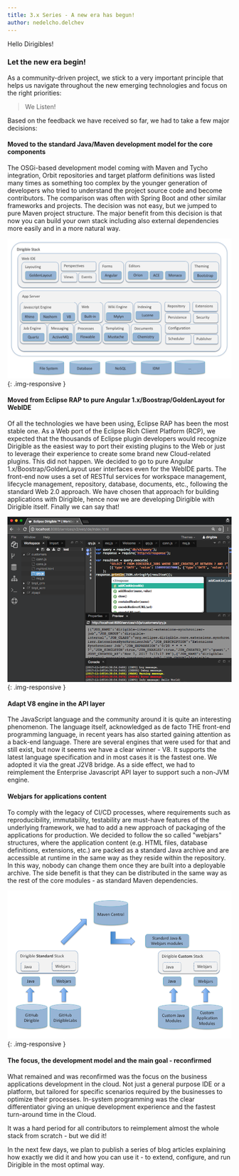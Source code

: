 ```yaml
---
title: 3.x Series - A new era has begun!
author: nedelcho.delchev
---
```



Hello Dirigibles!

### Let the new era begin!

As a community-driven project, we stick to a very important principle that helps us navigate throughout the new emerging technologies and focus on the right priorities:

> We Listen!
 
Based on the feedback we have received so far, we had to take a few major decisions:

#### Moved to the standard Java/Maven development model for the core components

The OSGi-based development model coming with Maven and Tycho integration, Orbit repositories and target platform definitions was listed many times as something too complex by the younger generation of developers who tried to understand the project source code and become contributors. The comparison was often with Spring Boot and other similar frameworks and projects. The decision was not easy, but we jumped to pure Maven project structure. The major benefit from this decision is that now you can build your own stack including also external dependencies more easily and in a more natural way.

![dirigible-architecture-components](/img/posts/20180202/dirigible-architecture-components.png){: .img-responsive }  

#### Moved from Eclipse RAP to pure Angular 1.x/Boostrap/GoldenLayout for WebIDE

Of all the technologies we have been using, Eclipse RAP has been the most stable one. As a Web port of the Eclipse Rich Client Platform (RCP), we expected that the thousands of Eclipse plugin developers would recognize Dirigible as the easiest way to port their existing plugins to the Web or just to leverage their experience to create some brand new Cloud-related plugins. This did not happen. We decided to go to pure Angular 1.x/Boostrap/GoldenLayout user interfaces even for the WebIDE parts. The front-end now uses a set of RESTful services for workspace management, lifecycle management, repository, database, documents, etc., following the standard Web 2.0 approach. We have chosen that approach for building applications with Dirigible, hence now we are developing Dirigible with Dirigible itself. Finally we can say that!

![workspace-v3](/img/posts/20180202/workspace-v3.png){: .img-responsive }  

#### Adapt V8 engine in the API layer

The JavaScript language and the community around it is quite an interesting phenomenon. The language itself, acknowledged as de facto THE front-end programming language, in recent years has also started gaining attention as a back-end language. There are several engines that were used for that and still exist, but now it seems we have a clear winner - V8. It supports the latest language specification and in most cases it is the fastest one. We adopted it via the great J2V8 bridge. As a side effect, we had to reimplement the Enterprise Javascript API layer to support such a non-JVM engine.

#### Webjars for applications content

To comply with the legacy of CI/CD processes, where requirements such as reproducibility, immutability, testability are must-have features of the underlying framework, we had to add a new approach of packaging of the applications for production. We decided to follow the so called "webjars" structures, where the application content (e.g. HTML files, database definitions, extensions, etc.) are packed as a standard Java archive and are accessible at runtime in the same way as they reside within the repository. In this way, nobody can change them once they are built into a deployable archive. The side benefit is that they can be distributed in the same way as the rest of the core modules - as standard Maven dependencies.

![dirigible-lifecycle-flows](/img/posts/20180202/dirigible-lifecycle-flows.png){: .img-responsive }

#### The focus, the development model and the main goal - reconfirmed

What remained and was reconfirmed was the focus on the business applications development in the cloud. Not just a general purpose IDE or a platform, but tailored for specific scenarios required by the businesses to optimize their processes. In-system programming was the clear differentiator giving an unique development experience and the fastest turn-around time in the Cloud.

It was a hard period for all contributors to reimplement almost the whole stack from scratch - but we did it!

In the next few days, we plan to publish a series of blog articles explaining how exactly we did it and how you can use it - to extend, configure, and run Dirigible in the most optimal way.
